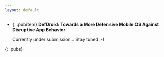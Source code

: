 ```yaml
---
layout: default
---
```

* {: .pubitem} **DefDroid: Towards a More Defensive Mobile OS Against Disruptive App Behavior**


  Currently under submission... Stay tuned :-)

{: .pubs}
